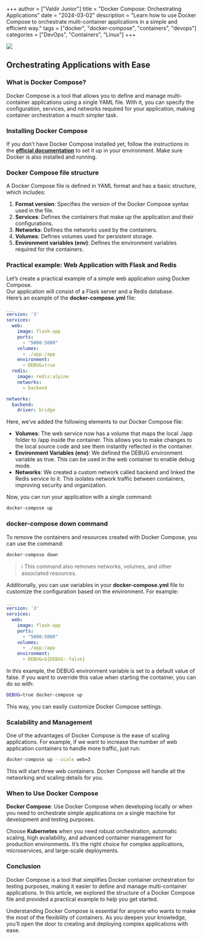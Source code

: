 +++
author = ["Valdir Junior"]
title = "Docker Compose: Orchestrating Applications"
date = "2024-03-02"
description = "Learn how to use Docker Compose to orchestrate multi-container applications in a simple and efficient way."
tags = ["docker", "docker-compose", "containers", "devops"]
categories = ["DevOps", "Containers", "Linux"]
+++

![](https://media.licdn.com/dms/image/v2/D4E12AQHiC2c06YoG-w/article-cover_image-shrink_720_1280/article-cover_image-shrink_720_1280/0/1695363689934?e=1758758400&v=beta&t=0KQjIAC6Ne0CooOM3hdPZef5LxIA8Izgw1Q4PibU6fw)

## Orchestrating Applications with Ease

### What is Docker Compose?

Docker Compose is a tool that allows you to define and manage multi-container applications using a
single YAML file. With it, you can specify the configuration, services, and networks required for
your application, making container orchestration a much simpler task.

### Installing Docker Compose

If you don’t have Docker Compose installed yet, follow the instructions in the
[**official documentation**](https://docs.docker.com/compose/install/) to set it up in your
environment. Make sure Docker is also installed and running.

### Docker Compose file structure

A Docker Compose file is defined in YAML format and has a basic structure, which includes:

1. **Format version**: Specifies the version of the Docker Compose syntax used in the file.
2. **Services**: Defines the containers that make up the application and their configurations.
3. **Networks**: Defines the networks used by the containers.
4. **Volumes**: Defines volumes used for persistent storage.
5. **Environment variables (env)**: Defines the environment variables required for the containers.

### Practical example: Web Application with Flask and Redis

Let’s create a practical example of a simple web application using Docker Compose.  
Our application will consist of a Flask server and a Redis database.  
Here’s an example of the **docker-compose.yml** file:

```yaml
___
version: '3'
services:
  web:
    image: flask-app
    ports:
      - "5000:5000"
    volumes:
      - ./app:/app
    environment:
      - DEBUG=true
  redis:
    image: redis:alpine
    networks:
      - backend

networks:
  backend:
    driver: bridge
```

Here, we’ve added the following elements to our Docker Compose file:

- **Volumes**: The web service now has a volume that maps the local ./app folder to /app inside the
  container. This allows you to make changes to the local source code and see them instantly
  reflected in the container.
- **Environment Variables (env)**: We defined the DEBUG environment variable as true. This can be
  used in the web container to enable debug mode.
- **Networks**: We created a custom network called backend and linked the Redis service to it. This
  isolates network traffic between containers, improving security and organization.

Now, you can run your application with a single command:

```zsh
docker-compose up
```

### docker-compose down command

To remove the containers and resources created with Docker Compose, you can use the command:

```zsh
docker-compose down
```

> ℹ️ This command also removes networks, volumes, and other associated resources.

Additionally, you can use variables in your **docker-compose.yml** file to customize the
configuration based on the environment. For example:

```yaml
___
version: '3'
services:
  web:
    image: flask-app
    ports:
      - "5000:5000"
    volumes:
      - ./app:/app
    environment:
      - DEBUG=${DEBUG:-false}
```

In this example, the DEBUG environment variable is set to a default value of false. If you want to
override this value when starting the container, you can do so with:

```zsh
DEBUG=true docker-compose up
```

This way, you can easily customize Docker Compose settings.

### Scalability and Management

One of the advantages of Docker Compose is the ease of scaling applications. For example, if we want
to increase the number of web application containers to handle more traffic, just run:

```zsh
docker-compose up --scale web=3
```

This will start three web containers. Docker Compose will handle all the networking and scaling
details for you.

### When to Use Docker Compose

**Docker Compose**: Use Docker Compose when developing locally or when you need to orchestrate
simple applications on a single machine for development and testing purposes.

Choose **Kubernetes** when you need robust orchestration, automatic scaling, high availability, and
advanced container management for production environments. It’s the right choice for complex
applications, microservices, and large-scale deployments.

### Conclusion

Docker Compose is a tool that simplifies Docker container orchestration for testing purposes, making
it easier to define and manage multi-container applications. In this article, we explored the
structure of a Docker Compose file and provided a practical example to help you get started.

Understanding Docker Compose is essential for anyone who wants to make the most of the flexibility
of containers. As you deepen your knowledge, you’ll open the door to creating and deploying complex
applications with ease.
